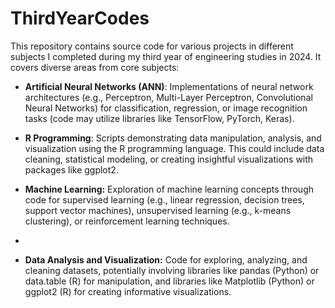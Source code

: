 # ThirdYearCodes
This repository contains source code for various projects in different subjects I completed during my third year of engineering studies in 2024. It covers diverse areas from core subjects:


- **Artificial Neural Networks (ANN)**: Implementations of neural network architectures (e.g., Perceptron, Multi-Layer Perceptron, Convolutional Neural Networks) for classification, regression, or image recognition tasks (code may utilize libraries like TensorFlow, PyTorch, Keras).

- **R Programming**: Scripts demonstrating data manipulation, analysis, and visualization using the R programming language. This could include data cleaning, statistical modeling, or creating insightful visualizations with packages like ggplot2.

- **Machine Learning:** Exploration of machine learning concepts through code for supervised learning (e.g., linear regression, decision trees, support vector machines), unsupervised learning (e.g., k-means clustering), or reinforcement learning techniques.
- 
- **Data Analysis and Visualization:** Code for exploring, analyzing, and cleaning datasets, potentially involving libraries like pandas (Python) or data.table (R) for manipulation, and libraries like Matplotlib (Python) or ggplot2 (R) for creating informative visualizations.
